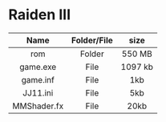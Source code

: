 # Raiden III

| Name | Folder/File | size |
| :-------: | :------: | :------: |
| rom   | Folder | 550 MB |
| game.exe   |  File | 1097 kb |
| game.inf   | File | 1kb |
| JJ11.ini   | File | 5kb |
| MMShader.fx   | File | 20kb |

 